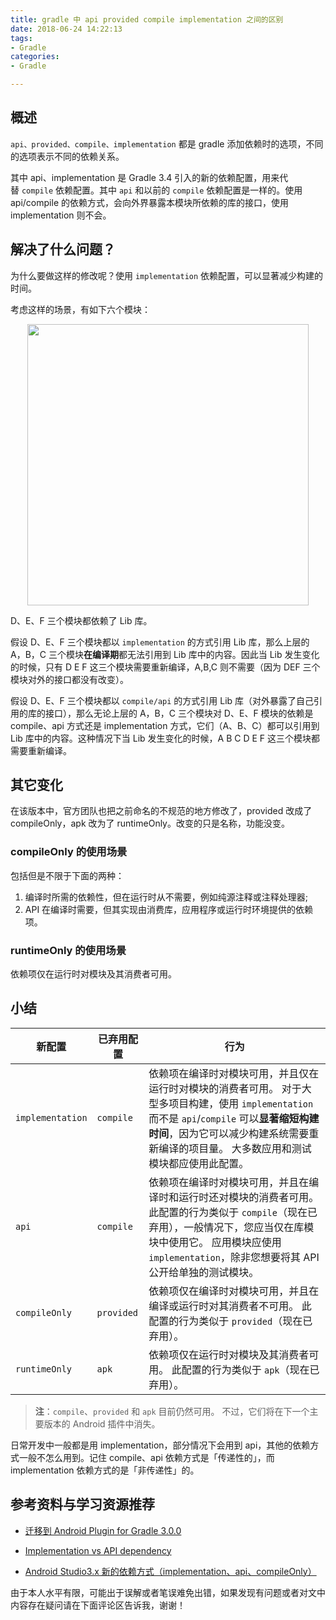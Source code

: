 ```yaml
---
title: gradle 中 api provided compile implementation 之间的区别
date: 2018-06-24 14:22:13
tags: 
- Gradle
categories:
- Gradle

---
```




## 概述

`api、provided、compile、implementation` 都是 gradle 添加依赖时的选项，不同的选项表示不同的依赖关系。

其中 api、implementation 是 Gradle 3.4 引入的新的依赖配置，用来代替 `compile` 依赖配置。其中 `api` 和以前的 `compile` 依赖配置是一样的。使用 api/compile 的依赖方式，会向外界暴露本模块所依赖的库的接口，使用 implementation 则不会。

<!--more-->

## 解决了什么问题？

为什么要做这样的修改呢？使用 `implementation` 依赖配置，可以显著减少构建的时间。

考虑这样的场景，有如下六个模块：

<div align="center"><img src="gradle-中api-provided-compile-implementation-之间的区别.assets/007S8ZIlgy1gdzip6gwfcj30c808zdfz.jpg" alt="" width="450"></div>


D、E、F 三个模块都依赖了 Lib 库。

假设 D、E、F 三个模块都以 `implementation` 的方式引用 Lib 库，那么上层的 A，B，C 三个模块**在编译期**都无法引用到 Lib 库中的内容。因此当 Lib 发生变化的时候，只有 D E F 这三个模块需要重新编译，A,B,C 则不需要（因为 DEF 三个模块对外的接口都没有改变）。

假设 D、E、F 三个模块都以 `compile/api`  的方式引用 Lib 库（对外暴露了自己引用的库的接口），那么无论上层的 A，B，C 三个模块对 D、E、F 模块的依赖是 compile、api 方式还是 implementation 方式，它们（A、B、C）都可以引用到 Lib 库中的内容。这种情况下当 Lib 发生变化的时候，A B C D E F 这三个模块都需要重新编译。



## 其它变化

在该版本中，官方团队也把之前命名的不规范的地方修改了，provided 改成了 compileOnly，apk 改为了 runtimeOnly。改变的只是名称，功能没变。



### compileOnly 的使用场景

包括但是不限于下面的两种：

1. 编译时所需的依赖性，但在运行时从不需要，例如纯源注释或注释处理器;
2. API 在编译时需要，但其实现由消费库，应用程序或运行时环境提供的依赖项。

### runtimeOnly 的使用场景

依赖项仅在运行时对模块及其消费者可用。



## 小结

| 新配置           | 已弃用配置 | 行为                                                         |
| ---------------- | ---------- | ------------------------------------------------------------ |
| `implementation` | `compile`  | 依赖项在编译时对模块可用，并且仅在运行时对模块的消费者可用。 对于大型多项目构建，使用 `implementation` 而不是 `api`/`compile` 可以**显著缩短构建时间**，因为它可以减少构建系统需要重新编译的项目量。 大多数应用和测试模块都应使用此配置。 |
| `api`            | `compile`  | 依赖项在编译时对模块可用，并且在编译时和运行时还对模块的消费者可用。 此配置的行为类似于 `compile`（现在已弃用），一般情况下，您应当仅在库模块中使用它。 应用模块应使用 `implementation`，除非您想要将其 API 公开给单独的测试模块。 |
| `compileOnly`    | `provided` | 依赖项仅在编译时对模块可用，并且在编译或运行时对其消费者不可用。 此配置的行为类似于 `provided`（现在已弃用）。 |
| `runtimeOnly`    | `apk`      | 依赖项仅在运行时对模块及其消费者可用。 此配置的行为类似于 `apk`（现在已弃用）。 |



>  **注**：`compile`、`provided` 和 `apk` 目前仍然可用。 不过，它们将在下一个主要版本的 Android 插件中消失。

日常开发中一般都是用 implementation，部分情况下会用到 api，其他的依赖方式一般不怎么用到。记住 compile、api 依赖方式是「传递性的」，而 implementation 依赖方式的是「非传递性」的。

## 参考资料与学习资源推荐

- [迁移到 Android Plugin for Gradle 3.0.0](https://developer.android.com/studio/build/gradle-plugin-3-0-0-migration)

- [Implementation vs API dependency](https://jeroenmols.com/blog/2017/06/14/androidstudio3/)

- [Android Studio3.x 新的依赖方式（implementation、api、compileOnly）](https://blog.csdn.net/yuzhiqiang_1993/article/details/78366985)

   

由于本人水平有限，可能出于误解或者笔误难免出错，如果发现有问题或者对文中内容存在疑问请在下面评论区告诉我，谢谢！